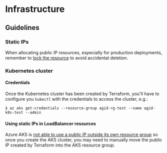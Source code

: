 # Infrastructure

## Guidelines

### Static IPs

When allocating public IP resources, especially for production deployments, remember to
[lock the resource](https://docs.microsoft.com/en-us/azure/azure-resource-manager/resource-group-lock-resources)
to avoid accidental deletion.

### Kubernetes cluster

#### Credentials

Once the Kubernetes cluster has been created by Terraform, you'll have to
configure you `kubectl` with the credentials to access the cluster, e.g.:

```
$ az aks get-credentials --resource-group agid-rg-test --name agid-k8s-test --admin
```

#### Using static IPs in LoadBalancer resources

Azure AKS is [not able to use a public IP outside its own resource group](https://github.com/Azure/AKS/issues/70)
so once you create the AKS cluster, you may need to manually move the public IP
created by Terraform into the AKS resource group.

